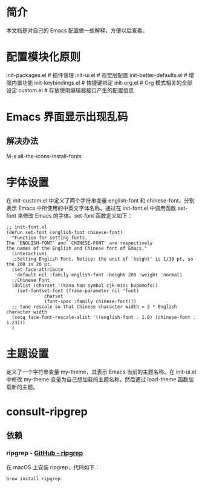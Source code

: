 

# 简介

本文档是对自己的 Emacs 配置做一些解释，方便以后查看。


# 配置模块化原则

init-packages.el        # 插件管理
init-ui.el              # 视觉层配置
init-better-defaults.el # 增强内置功能
init-keybindings.el     # 快捷键绑定
init-org.el             # Org 模式相关的全部设定
custom.el              # 存放使用编辑器接口产生的配置信息


# Emacs 界面显示出现乱码


## 解决办法

M-x all-the-icons-install-fonts


# 字体设置

在 init-custom.el 中定义了两个字符串变量 english-font 和 chinese-font，分别表示 Emacs 中所使用的中英文字体名称。通过在 init-font.el 中调用函数 set-font 来修改 Emacs 的字体。set-font 函数定义如下：

    ;; init-font.el
    (defun set-font (english-font chinese-font)
      "Function for setting fonts.
    The `ENGLISH-FONT' and `CHINESE-FONT' are respectively
    the names of the English and Chinese font of Emacs."
      (interactive)
      ;;Setting English Font. Notice: the unit of `height' is 1/10 pt, so the 200 is 20 pt.
      (set-face-attribute
       'default nil :family english-font :height 200 :weight 'normal)
      ;;Chinese Font
      (dolist (charset '(kana han symbol cjk-misc bopomofo))
        (set-fontset-font (frame-parameter nil 'font)
    		      charset
    		      (font-spec :family chinese-font)))
      ;; tune rescale so that Chinese character width = 2 * English character width
      (setq face-font-rescale-alist '((english-font . 1.0) (chinese-font . 1.23)))
      )


# 主题设置

定义了一个字符串变量 my-theme，其表示 Emacs 当前的主题名称。在 init-ui.el 中修改 my-theme 变量为自己想加载的主题名称，然后通过 load-theme 函数加载新的主题。


# consult-ripgrep


## 依赖


### ripgrep - [GitHub - ripgrep](https://github.com/BurntSushi/ripgrep#installation)

在 macOS 上安装 ripgrep，代码如下：

    brew install ripgrep

